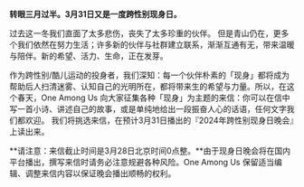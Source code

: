 **转眼三月过半。3月31日又是一度跨性别现身日。**

过去这一冬我们直面了太多悲伤，丧失了太多珍重的伙伴。
但是青山仍在，更多个我们依然在努力生活；许多新的伙伴与社群建立联系，渐渐互通有无，带来温暖与陪伴。新的希望、活力、生命，正在发芽。

作为跨性别/酷儿运动的投身者，我们深知：每一个伙伴朴素的「现身」都将成为帮助后人扫清迷雾、认知自己的光明所在，都将带来生的希望与力量。所以，在这个春天，One Among Us 向大家征集各种「现身」为主题的来信：你可以在信中写一首小诗、讲述自己的故事，或是单纯地给出一段振奋人心的话语，任何文字我们都欢迎。
我们将挑选来信，在预计3月31日播出的『2024年跨性别现身日晚会』上读出来。

**请注意：来信截止时间是3月28日北京时间0点整。**由于现身日晚会将在国内平台播出，撰写来信时请务必注意规避各种风险。One Among Us 保留适当编辑、调整来信内容以保证晚会播出顺畅的权利。